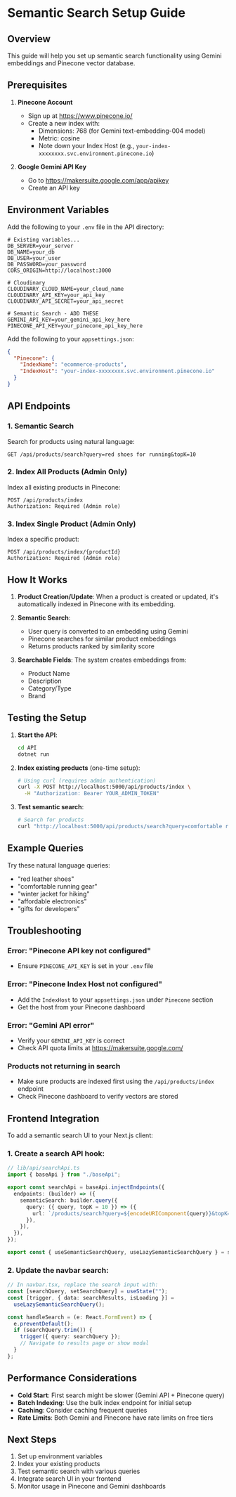 # Semantic Search Setup Guide

## Overview

This guide will help you set up semantic search functionality using Gemini embeddings and Pinecone vector database.

## Prerequisites

1. **Pinecone Account**

   - Sign up at https://www.pinecone.io/
   - Create a new index with:
     - Dimensions: 768 (for Gemini text-embedding-004 model)
     - Metric: cosine
     - Note down your Index Host (e.g., `your-index-xxxxxxxx.svc.environment.pinecone.io`)

2. **Google Gemini API Key**
   - Go to https://makersuite.google.com/app/apikey
   - Create an API key

## Environment Variables

Add the following to your `.env` file in the API directory:

```env
# Existing variables...
DB_SERVER=your_server
DB_NAME=your_db
DB_USER=your_user
DB_PASSWORD=your_password
CORS_ORIGIN=http://localhost:3000

# Cloudinary
CLOUDINARY_CLOUD_NAME=your_cloud_name
CLOUDINARY_API_KEY=your_api_key
CLOUDINARY_API_SECRET=your_api_secret

# Semantic Search - ADD THESE
GEMINI_API_KEY=your_gemini_api_key_here
PINECONE_API_KEY=your_pinecone_api_key_here
```

Add the following to your `appsettings.json`:

```json
{
  "Pinecone": {
    "IndexName": "ecommerce-products",
    "IndexHost": "your-index-xxxxxxxx.svc.environment.pinecone.io"
  }
}
```

## API Endpoints

### 1. Semantic Search

Search for products using natural language:

```http
GET /api/products/search?query=red shoes for running&topK=10
```

### 2. Index All Products (Admin Only)

Index all existing products in Pinecone:

```http
POST /api/products/index
Authorization: Required (Admin role)
```

### 3. Index Single Product (Admin Only)

Index a specific product:

```http
POST /api/products/index/{productId}
Authorization: Required (Admin role)
```

## How It Works

1. **Product Creation/Update**: When a product is created or updated, it's automatically indexed in Pinecone with its embedding.

2. **Semantic Search**:

   - User query is converted to an embedding using Gemini
   - Pinecone searches for similar product embeddings
   - Returns products ranked by similarity score

3. **Searchable Fields**: The system creates embeddings from:
   - Product Name
   - Description
   - Category/Type
   - Brand

## Testing the Setup

1. **Start the API**:

   ```bash
   cd API
   dotnet run
   ```

2. **Index existing products** (one-time setup):

   ```bash
   # Using curl (requires admin authentication)
   curl -X POST http://localhost:5000/api/products/index \
     -H "Authorization: Bearer YOUR_ADMIN_TOKEN"
   ```

3. **Test semantic search**:
   ```bash
   # Search for products
   curl "http://localhost:5000/api/products/search?query=comfortable running shoes&topK=5"
   ```

## Example Queries

Try these natural language queries:

- "red leather shoes"
- "comfortable running gear"
- "winter jacket for hiking"
- "affordable electronics"
- "gifts for developers"

## Troubleshooting

### Error: "Pinecone API key not configured"

- Ensure `PINECONE_API_KEY` is set in your `.env` file

### Error: "Pinecone Index Host not configured"

- Add the `IndexHost` to your `appsettings.json` under `Pinecone` section
- Get the host from your Pinecone dashboard

### Error: "Gemini API error"

- Verify your `GEMINI_API_KEY` is correct
- Check API quota limits at https://makersuite.google.com/

### Products not returning in search

- Make sure products are indexed first using the `/api/products/index` endpoint
- Check Pinecone dashboard to verify vectors are stored

## Frontend Integration

To add a semantic search UI to your Next.js client:

### 1. Create a search API hook:

```typescript
// lib/api/searchApi.ts
import { baseApi } from "./baseApi";

export const searchApi = baseApi.injectEndpoints({
  endpoints: (builder) => ({
    semanticSearch: builder.query({
      query: ({ query, topK = 10 }) => ({
        url: `/products/search?query=${encodeURIComponent(query)}&topK=${topK}`,
      }),
    }),
  }),
});

export const { useSemanticSearchQuery, useLazySemanticSearchQuery } = searchApi;
```

### 2. Update the navbar search:

```typescript
// In navbar.tsx, replace the search input with:
const [searchQuery, setSearchQuery] = useState("");
const [trigger, { data: searchResults, isLoading }] =
  useLazySemanticSearchQuery();

const handleSearch = (e: React.FormEvent) => {
  e.preventDefault();
  if (searchQuery.trim()) {
    trigger({ query: searchQuery });
    // Navigate to results page or show modal
  }
};
```

## Performance Considerations

- **Cold Start**: First search might be slower (Gemini API + Pinecone query)
- **Batch Indexing**: Use the bulk index endpoint for initial setup
- **Caching**: Consider caching frequent queries
- **Rate Limits**: Both Gemini and Pinecone have rate limits on free tiers

## Next Steps

1. Set up environment variables
2. Index your existing products
3. Test semantic search with various queries
4. Integrate search UI in your frontend
5. Monitor usage in Pinecone and Gemini dashboards
